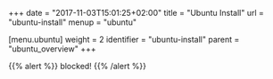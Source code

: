 +++
date = "2017-11-03T15:01:25+02:00"
title = "Ubuntu Install"
url = "ubuntu-install"
menup = "ubuntu"

[menu.ubuntu]
  weight = 2
  identifier = "ubuntu-install"
  parent = "ubuntu_overview"
+++

{{% alert %}}
blocked!
{{% /alert %}}
